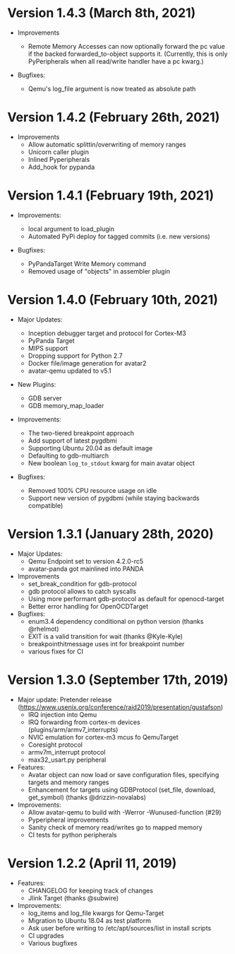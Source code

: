 # Version 1.4.3 (March 8th, 2021)

* Improvements
    * Remote Memory Accesses can now optionally forward the pc value if the
      backed forwarded_to-object supports it.
      (Currently, this is only PyPeripherals when all read/write handler have a
      pc kwarg.)

* Bugfixes:
    * Qemu's log_file argument is now treated as absolute path

# Version 1.4.2 (February 26th, 2021)

* Improvements
    * Allow automatic splittin/overwriting of memory ranges
    * Unicorn caller plugin
    * Inlined Pyperipherals
    * Add_hook for pypanda


# Version 1.4.1 (February 19th, 2021)

* Improvements:
    * local argument to load_plugin
    * Automated PyPi deploy for tagged commits (i.e. new versions)

* Bugfixes:
    * PyPandaTarget Write Memory command
    * Removed usage of "objects" in assembler plugin

# Version 1.4.0 (February 10th, 2021)

* Major Updates:
    * Inception debugger target and protocol for Cortex-M3
    * PyPanda Target
    * MIPS support
    * Dropping support for Python 2.7
    * Docker file/image generation for avatar2
    * avatar-qemu updated to v5.1

* New Plugins:
    * GDB server
    * GDB memory_map_loader

* Improvements:
    * The two-tiered breakpoint approach
    * Add support of latest pygdbmi
    * Supporting Ubuntu 20.04 as default image
    * Defaulting to gdb-multiarch
    * New boolean `log_to_stdout` kwarg for main avatar object

* Bugfixes:
    * Removed 100% CPU resource usage on idle
    * Support new version of pygdbmi (while staying backwards compatible)


# Version 1.3.1 (January 28th, 2020)

* Major Updates:
    * Qemu Endpoint set to version 4.2.0-rc5
    * avatar-panda got mainlined into PANDA
* Improvements
    * set_break_condition for gdb-protocol
    * gdb protocol allows to catch syscalls
    * Using more performant gdb-protocol as default for openocd-target
    * Better error handling for OpenOCDTarget
* Bugfixes:
    * enum3.4 dependency conditional on python version (thanks @rhelmot)
    * EXIT is a valid transition for wait (thanks @Kyle-Kyle)
    * breakpointhitmessage uses int for breakpoint number
    * various fixes for CI

# Version 1.3.0 (September 17th, 2019)
* Major update: Pretender release (https://www.usenix.org/conference/raid2019/presentation/gustafson)
    * IRQ injection into Qemu
    * IRQ forwarding from cortex-m devices (plugins/arm/armv7_interrupts)
    * NVIC emulation for cortex-m3 mcus fo QemuTarget
    * Coresight protocol
    * armv7m_interrupt protocol
    * max32_usart.py peripheral
* Features:
    * Avatar object can now load or save configuration files, specifying
      targets and memory ranges
    * Enhancement for targets using GDBProtocol (set_file, download, get_symbol)
      (thanks @drizzin-novalabs)
* Improvements:
    * Allow avatar-qemu to build with -Werror -Wunused-function (#29)
    * Pyperipheral improvements
    * Sanity check of memory read/writes go to mapped memory
    * CI tests for python peripherals

# Version 1.2.2 (April 11, 2019)
* Features:
    * CHANGELOG for keeping track of changes
    * Jlink Target (thanks @subwire)
* Improvements:
    * log_items and log_file kwargs for Qemu-Target
    * Migration to Ubuntu 18.04 as test platform
    * Ask user before writing to /etc/apt/sources/list in install scripts
    * CI upgrades
    * Various bugfixes

